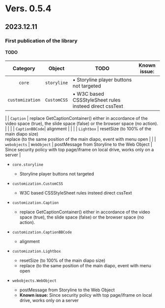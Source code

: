 # Vers. 0.5.4
## 2023.12.11
### **First publication of the library**
#### TODO



| Category | Object | TODO | **Known issue:**  |
| :----: | :----: | ------ | ------ |
| `core` | `storyline` | • Storyline player buttons not targeted   | |
| `customization` | `CustomCSS` | • W3C based CSSStyleSheet rules insteed direct cssText | |

| | `Caption` | replace GetCaptionContainer() either in accordance of the video space (true), the slide space (false) or the browser space (no action). | |
| | `CaptionBBCode`| alignment | |
| | `Lightbox` | resetSize (to 100% of the main diapo size)<br>replace (to the same position of the main diapo, event with menu open | |
| `webobjects` | `WebObject` | postMessage from Storyline to the Web Object | Since security policy with top page/iframe on local drive, works only on a server |



- `core.storyline`
  -   Storyline player buttons not targeted  
  
- `customization.CustomCSS`
  - W3C based CSSStyleSheet rules insteed direct cssText
 
- `customization.Caption`
  - replace GetCaptionContainer() either in accordance of the video space (true), the slide space (false) or the browser space (no action).

-  `customization.CaptionBBCode`
    -   alignment

-  `customization.Lightbox`
    -   resetSize (to 100% of the main diapo size)
    -   replace (to the same position of the main diapo, event with menu open
      
- `webobjects.WebObject` 
    -   postMessage from Storyline to the Web Object
    -   **Known issue:** Since security policy with top page/iframe on local drive, works only on a server
